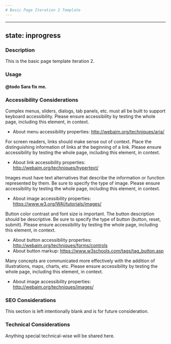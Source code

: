 ```yaml
---
# Basic Page Iteration 2 Template
---
```


---
state: inprogress
---

### Description
This is the basic page template iteration 2.

### Usage
#### @todo Sara fix me.

### Accessibility Considerations
Complex menus, sliders, dialogs, tab panels, etc. must all be built to support keyboard accessibility. Please ensure accessibility by testing the whole page, including this element, in context.

* About menu accessibility properties: http://webaim.org/techniques/aria/

For screen readers, links should make sense out of context. Place the distinguishing information of links at the beginning of a link. Please ensure accessibility by testing the whole page, including this element, in context.

* About link accessibility properties: http://webaim.org/techniques/hypertext/

Images must have text alternatives that describe the information or function represented by them. Be sure to specify the type of image. Please ensure accessibility by testing the whole page, including this element, in context.

* About image accessibility properties: https://www.w3.org/WAI/tutorials/images/

Button color contrast and font size is important. The button description should be descriptive. Be sure to specify the type of button (button, reset, submit). Please ensure accessibility by testing the whole page, including this element, in context.

* About button accessibility properties: http://webaim.org/techniques/forms/controls
* About button markup: https://www.w3schools.com/tags/tag_button.asp

Many concepts are communicated more effectively with the addition of illustrations, maps, charts, etc. Please ensure accessibility by testing the whole page, including this element, in context.

* About image accessibility properties: http://webaim.org/techniques/images/

### SEO Considerations
This section is left intentionally blank and is for future consideration.

### Technical Considerations
Anything special technical-wise will be shared here.
